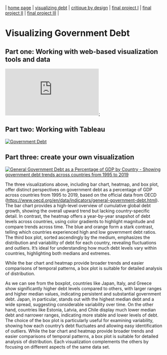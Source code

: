 | [home page](https://bingjie6.github.io/tswd-portfolio/) | [visualizing debt](visualizing-government-debt) | [critique by design](critique-by-design) | [final project I](final-project-part-one) | [final project II](final-project-part-two) | [final project III](final-project-part-three) |

# Visualizing Government Debt

## Part one: Working with web-based visualization tools and data
<iframe src="https://data-viewer.oecd.org?chartId=d88fcbe4-fffd-43bf-acbe-babf75b9c6a9" style="border: none"; allowfullscreen="true">;
    <a rel="noopener noreferrer" href="https://data-viewer.oecd.org?chartId=d88fcbe4-fffd-43bf-acbe-babf75b9c6a9" target="_blank">Dataflow</a>
  </iframe>;



## Part two: Working with Tableau
<div class='tableauPlaceholder' id='viz1725741054422' style='position: relative'>
    <noscript>
        <a href='#'>
            <img alt='Government Debt' src='https://public.tableau.com/static/images/go/govtdebt/GovernmentDebt/1_rss.png' style='border: none' />
        </a>
    </noscript>
    <object class='tableauViz' style='display:none;'>
        <param name='host_url' value='https%3A%2F%2Fpublic.tableau.com%2F' />
        <param name='embed_code_version' value='3' />
        <param name='site_root' value='' />
        <param name='name' value='govtdebt/GovernmentDebt' />
        <param name='tabs' value='no' />
        <param name='toolbar' value='yes' />
        <param name='static_image' value='https://public.tableau.com/static/images/go/govtdebt/GovernmentDebt/1.png' />
        <param name='animate_transition' value='yes' />
        <param name='display_static_image' value='yes' />
        <param name='display_spinner' value='yes' />
        <param name='display_overlay' value='yes' />
        <param name='display_count' value='yes' />
        <param name='language' value='en-US' />
        <param name='filter' value='publish=yes' />
    </object>
</div>

<script type='text/javascript'>
    var divElement = document.getElementById('viz1725741054422');
    var vizElement = divElement.getElementsByTagName('object')[0];
    vizElement.style.width = '100%';
    vizElement.style.height = (divElement.offsetWidth * 0.75) + 'px';
    var scriptElement = document.createElement('script');
    scriptElement.src = 'https://public.tableau.com/javascripts/api/viz_v1.js';
    vizElement.parentNode.insertBefore(scriptElement, vizElement);
</script>

## Part three: create your own visualization

<div class='tableauPlaceholder' id='viz1725751257642' style='position: relative'>
    <noscript>
        <a href='#'>
            <img alt='General Government Debt as a Percentage of GDP by Country - Showing government debt trends across countries from 1995 to 2019' 
                 src='https://public.tableau.com/static/images/go/govtdebt2/GovernmentDebt2/1_rss.png' 
                 style='border: none' />
        </a>
    </noscript>
    <object class='tableauViz' style='display:none;'>
        <param name='host_url' value='https%3A%2F%2Fpublic.tableau.com%2F' />
        <param name='embed_code_version' value='3' />
        <param name='site_root' value='' />
        <param name='name' value='govtdebt2/GovernmentDebt2' />
        <param name='tabs' value='no' />
        <param name='toolbar' value='yes' />
        <param name='static_image' value='https://public.tableau.com/static/images/go/govtdebt2/GovernmentDebt2/1.png' />
        <param name='animate_transition' value='yes' />
        <param name='display_static_image' value='yes' />
        <param name='display_spinner' value='yes' />
        <param name='display_overlay' value='yes' />
        <param name='display_count' value='yes' />
        <param name='language' value='en-US' />
        <param name='filter' value='publish=yes' />
    </object>
</div>

<script type='text/javascript'>
    var divElement = document.getElementById('viz1725751257642');
    var vizElement = divElement.getElementsByTagName('object')[0];
    vizElement.style.width = '100%';
    vizElement.style.height = (divElement.offsetWidth * 0.75) + 'px';
    
    var scriptElement = document.createElement('script');
    scriptElement.src = 'https://public.tableau.com/javascripts/api/viz_v1.js';
    vizElement.parentNode.insertBefore(scriptElement, vizElement);
</script>

The three visualizations above, including bar chart, heatmap, and box plot, offer distinct perspectives on government debt as a percentage of GDP across countries from 1995 to 2019, based on the official data from OECD (https://www.oecd.org/en/data/indicators/general-government-debt.html). The bar chart provides a high-level overview of cumulative global debt growth, showing the overall upward trend but lacking country-specific detail. In contrast, the heatmap offers a year-by-year snapshot of debt levels across countries, using color gradients to highlight magnitude and compare trends across time. The blue and orange form a stark contrast, telling which countries experienced high and low government debt ratios. The third box plot, sorted ascendingly by the medium, emphasizes the distribution and variability of debt for each country, revealing fluctuations and outliers. It’s ideal for understanding how much debt levels vary within countries, highlighting both medians and extremes. 

While the bar chart and heatmap provide broader trends and easier comparisons of temporal patterns, a box plot is suitable for detailed analysis of distribution. 

As we can see from the boxplot, countries like Japan, Italy, and Greece show significantly higher debt levels compared to others, with larger ranges and higher median values, indicating persistent and substantial government debt. Japan, in particular, stands out with the highest median debt and a wide spread, suggesting considerable variability over time. On the other hand, countries like Estonia, Latvia, and Chile display much lower median debt and narrower ranges, indicating more stable and lower levels of debt. The choice of the box plot is particularly useful for examining variability, showing how each country’s debt fluctuates and allowing easy identification of outliers. While the bar chart and heatmap provide broader trends and easier comparisons of temporal patterns, a box plot is suitable for detailed analysis of distribution. Each visualization complements the others by focusing on different aspects of the same data set.
